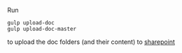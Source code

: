Run

	gulp upload-doc 
	gulp upload-doc-master

to upload the doc folders (and their content) to [sharepoint](https://blueprintsys.sharepoint.com/rnd/SitePages/Architecture.aspx)


